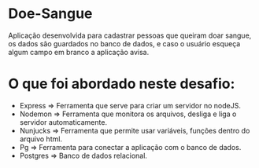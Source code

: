 # Doe-Sangue
Aplicação desenvolvida para cadastrar pessoas que queiram doar sangue, os dados são guardados no banco de dados, e caso o usuário esqueça algum campo em branco a aplicação avisa.

# O que foi abordado neste desafio:
<ul>
  <li>Express => Ferramenta que serve para criar um servidor no nodeJS.</li>
  <li>Nodemon => Ferramenta que monitora os arquivos, desliga e liga o servidor automaticamente.</li>
  <li>Nunjucks => Ferramenta que permite usar variáveis, funções dentro do arquivo html.</li>
  <li>Pg => Ferramenta para conectar a aplicação com o banco de dados.</li>
  <li>Postgres => Banco de dados relacional.</li>
 </ul>

